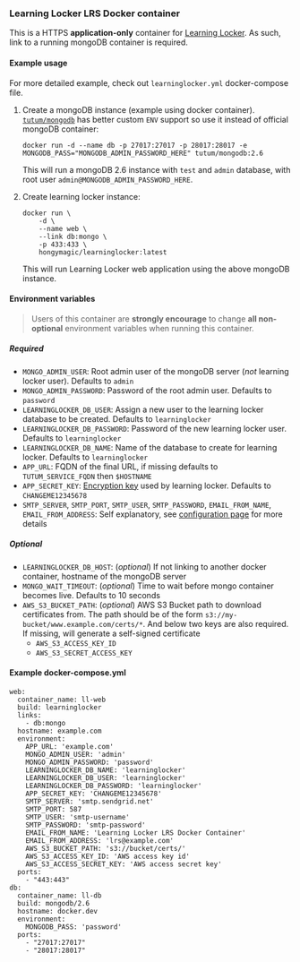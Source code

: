 ### Learning Locker LRS Docker container

This is a HTTPS **application-only** container for [Learning Locker](http://learninglocker.net).
As such, link to a running mongoDB container is required.

#### Example usage

For more detailed example, check out `learninglocker.yml` docker-compose file.

1. Create a mongoDB instance (example using docker container). [`tutum/mongodb`](https://hub.docker.com/r/tutum/mongodb/) has better custom `ENV` support so use it instead of official mongoDB container:

	```
	docker run -d --name db -p 27017:27017 -p 28017:28017 -e MONGODB_PASS="MONGODB_ADMIN_PASSWORD_HERE" tutum/mongodb:2.6
	```

	This will run a mongoDB 2.6 instance with `test` and `admin` database, with root user `admin@MONGODB_ADMIN_PASSWORD_HERE`.

2. Create learning locker instance:

	```
	docker run \
		-d \
		--name web \
		--link db:mongo \
		-p 433:433 \
		hongymagic/learninglocker:latest
	```

	This will run Learning Locker web application using the above mongoDB instance.

#### Environment variables

> Users of this container are **strongly encourage** to change **all non-optional** environment variables when running this container.

##### Required

- `MONGO_ADMIN_USER`: Root admin user of the mongoDB server (_not_ learning locker user). Defaults to `admin`
- `MONGO_ADMIN_PASSWORD`: Password of the root admin user. Defaults to `password`
- `LEARNINGLOCKER_DB_USER`: Assign a new user to the learning locker database to be created. Defaults to `learninglocker`
- `LEARNINGLOCKER_DB_PASSWORD`: Password of the new learning locker user. Defaults to `learninglocker`
- `LEARNINGLOCKER_DB_NAME`: Name of the database to create for learning locker. Defaults to `learninglocker`
- `APP_URL`: FQDN of the final URL, if missing defaults to `TUTUM_SERVICE_FQDN` then `$HOSTNAME`
- `APP_SECRET_KEY`: [Encryption key](http://docs.learninglocker.net/installation/#configuration) used by learning locker. Defaults to `CHANGEME12345678`
- `SMTP_SERVER`, `SMTP_PORT`, `SMTP_USER`, `SMTP_PASSWORD`, `EMAIL_FROM_NAME`, `EMAIL_FROM_ADDRESS`: Self explanatory, see [configuration page](http://docs.learninglocker.net/installation/#configuration) for more details

##### Optional

- `LEARNINGLOCKER_DB_HOST`: (_optional_) If not linking to another docker container, hostname of the mongoDB server
- `MONGO_WAIT_TIMEOUT`: (_optional_) Time to wait before mongo container becomes live. Defaults to 10 seconds
- `AWS_S3_BUCKET_PATH`: (_optional_) AWS S3 Bucket path to download certificates from. The path should be of the form `s3://my-bucket/www.example.com/certs/*`. And below two keys are also required. If missing, will generate a self-signed certificate
	- `AWS_S3_ACCESS_KEY_ID`
	- `AWS_S3_SECRET_ACCESS_KEY`

#### Example docker-compose.yml

```
web:
  container_name: ll-web
  build: learninglocker
  links:
    - db:mongo
  hostname: example.com
  environment:
    APP_URL: 'example.com'
    MONGO_ADMIN_USER: 'admin'
    MONGO_ADMIN_PASSWORD: 'password'
    LEARNINGLOCKER_DB_NAME: 'learninglocker'
    LEARNINGLOCKER_DB_USER: 'learninglocker'
    LEARNINGLOCKER_DB_PASSWORD: 'learninglocker'
    APP_SECRET_KEY: 'CHANGEME12345678'
    SMTP_SERVER: 'smtp.sendgrid.net'
    SMTP_PORT: 587
    SMTP_USER: 'smtp-username'
    SMTP_PASSWORD: 'smtp-password'
    EMAIL_FROM_NAME: 'Learning Locker LRS Docker Container'
    EMAIL_FROM_ADDRESS: 'lrs@example.com'
    AWS_S3_BUCKET_PATH: 's3://bucket/certs/'
    AWS_S3_ACCESS_KEY_ID: 'AWS access key id'
    AWS_S3_ACCESS_SECRET_KEY: 'AWS access secret key'
  ports:
    - "443:443"
db:
  container_name: ll-db
  build: mongodb/2.6
  hostname: docker.dev
  environment:
    MONGODB_PASS: 'password'
  ports:
    - "27017:27017"
    - "28017:28017"
```

